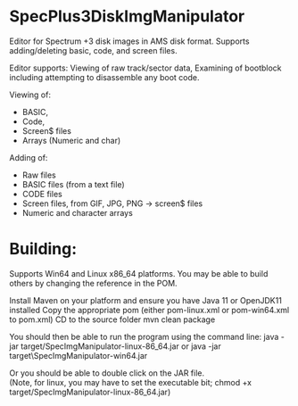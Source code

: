 # SpecPlus3DiskImgManipulator
Editor for Spectrum +3 disk images in AMS disk format.
Supports adding/deleting basic, code, and screen files. 

Editor supports:
Viewing of raw track/sector data,
Examining of bootblock including attempting to disassemble any boot code. 

Viewing of:
  * BASIC, 
  * Code, 
  * Screen$ files
  * Arrays (Numeric and char)
 
Adding of: 
  * Raw files
  * BASIC files (from a text file)
  * CODE files
  * Screen files, from GIF, JPG, PNG -> screen$ files
  * Numeric and character arrays

# Building: 
Supports Win64 and Linux x86_64 platforms. You may be able to build others by changing the reference in the POM. 

Install Maven on your platform and ensure you have Java 11 or OpenJDK11 installed
Copy the appropriate pom (either pom-linux.xml or pom-win64.xml to pom.xml)
CD to the source folder
mvn clean package

You should then be able to run the program using the command line:
java -jar target/SpecImgManipulator-linux-86_64.jar
or 
java -jar target\SpecImgManipulator-win64.jar

Or you should be able to double click on the JAR file.  
(Note, for linux, you may have to set the executable bit; chmod +x target/SpecImgManipulator-linux-86_64.jar)

